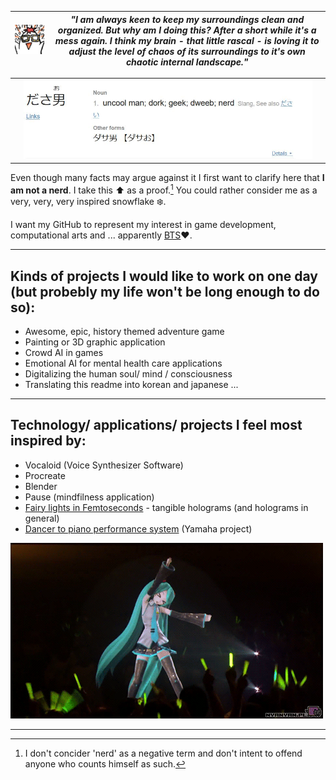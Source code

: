|![Me?](seven.jpg)  |*"I am always keen to keep my surroundings clean and organized. But why am I doing this? After a short while it's a mess again. I think my brain - that little rascal - is loving it to adjust the level of chaos of its surroundings to it\'s own chaotic internal landscape."*|
|--|--|



<!--Languages: [<img align="left" alt="Instagram" width="30px" src="IMG_PATH"/>][link][link](ACTUAL_LINK)
-->

| |  | |
| -| - |- |
| |![da.sa.otoko](nerd.jpg) | |


Even though many facts may argue against it I first want to clarify here that **I am not a nerd**. I take this ⬆️ as a proof.[^1] You could rather consider me as a very, very, very inspired snowflake ❄️.

I want my GitHub to represent my interest in game development, computational arts and ... apparently [BTS](https://github.com/sereneWarrior/D3-BTS-Word-Distributions)❤️.

-------------
## Kinds of projects I would like to work on one day (but probebly my life won't be long enough to do so):

- Awesome, epic, history themed adventure game
- Painting or 3D graphic application
- Crowd AI in games
- Emotional AI for mental health care applications
- Digitalizing the human soul/ mind / consciousness
- Translating this readme into korean and japanese ...

------------------
## Technology/ applications/ projects I feel most inspired by:

- Vocaloid (Voice Synthesizer Software)
- Procreate
- Blender
- Pause (mindfilness application)
- [Fairy lights in Femtoseconds](https://digitalnature.slis.tsukuba.ac.jp/vision-en/) - tangible holograms (and holograms in general)
- [Dancer to piano performance system](https://www.yamaha.com/en/news_release/2018/18013101/) (Yamaha project)


![gif](HatsuneMiku.gif)


-------------------------
[^1]: I don't concider 'nerd' as a negative term and don't intent to offend anyone who counts himself as such. 